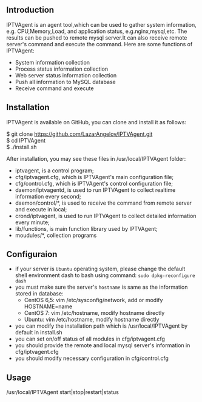## Introduction

IPTVAgent is an agent tool,which can be used to gather system information, e.g. CPU,Memory,Load, and application status, e.g.nginx,mysql,etc. The results can be pushed to remote mysql server.It can also receive remote server's command and execute the command. Here are some functions of IPTVAgent:

* System information collection
* Process status information collection
* Web server status information collection
* Push all information to MySQL database
* Receive command and execute

## Installation

IPTVAgent is available on GitHub, you can clone and install it as follows:

  $ git clone https://github.com/LazarAngelov/IPTVAgent.git  
  $ cd IPTVAgent  
  $ ./install.sh  

After installation, you may see these files in /usr/local/IPTVAgent folder:

* iptvagent, is a control program;
* cfg/iptvagent.cfg, which is IPTVAgent's main configuration file;
* cfg/control.cfg, which is IPTVAgent's control configuration file;
* daemon/iptvagentd, is used to run IPTVAgent to collect realtime information every second;
* daemon/control/*, is used to receive the command from remote server and execute in local;
* crond/iptvagent, is used to run IPTVAgent to collect detailed information every minute;
* lib/functions, is main function library used by IPTVAgent;
* moudules/*, collection programs

## Configuraion

* if your server is `Ubuntu` operating system, please change the default shell environment dash to bash using command: `sudo dpkg-reconfigure dash`
* you must make sure the server's `hostname` is same as the information stored in database:
    * CentOS 6,5: vim /etc/sysconfig/network, add or modify HOSTNAME=name
    * CentOS 7: vim /etc/hostname, modify hostname directly
    * Ubuntu: vim /etc/hostname, modify hostname directly
* you can modify the installation path which is /usr/local/IPTVAgent by default in install.sh
* you can set on/off status of all modules in cfg/iptvagent.cfg
* you should provide the remote and local mysql server's information in cfg/iptvagent.cfg 
* you should modify  necessary configuration in cfg/control.cfg 

## Usage

/usr/local/IPTVAgent start|stop|restart|status
